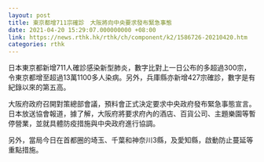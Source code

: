 ```yaml
---
layout: post
title: 東京都增711宗確診　大阪將向中央要求發布緊急事態
date: 2021-04-20 15:29:07.000000000 +08:00
link: https://news.rthk.hk/rthk/ch/component/k2/1586726-20210420.htm
categories: rthk
---
```


日本東京都新增711人確診感染新型肺炎，數字比對上一日公布的多超過300宗，令東京都增至超過13萬1100多人染病。另外，兵庫縣亦新增427宗確診，數字是有紀錄以來的第五高。

大阪府政府召開對策總部會議，預料會正式決定要求中央政府發布緊急事態宣言。日本放送協會報道，據了解，大阪府將要求府內的酒店、百貨公司、主題樂園等暫停營業，並就具體防疫措施與中央政府進行協調。

另外，當局今日在首都圈的埼玉、千葉和神奈川3縣，及愛知縣，啟動防止蔓延等重點措施。
